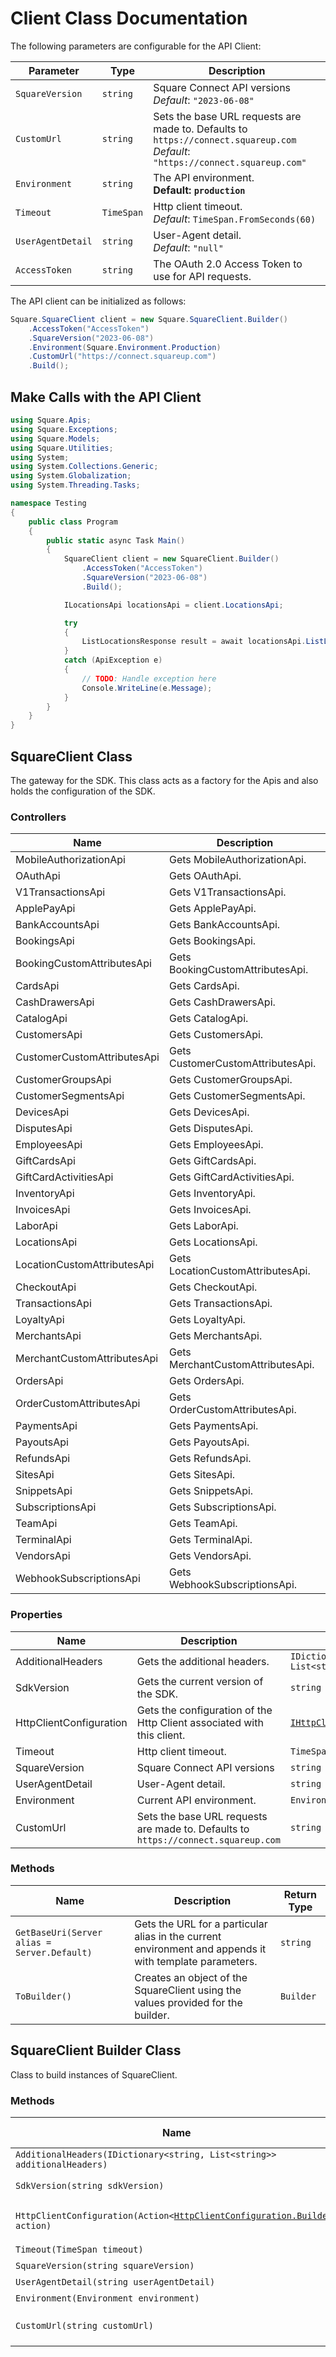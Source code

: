 
# Client Class Documentation

The following parameters are configurable for the API Client:

| Parameter | Type | Description |
|  --- | --- | --- |
| `SquareVersion` | `string` | Square Connect API versions<br>*Default*: `"2023-06-08"` |
| `CustomUrl` | `string` | Sets the base URL requests are made to. Defaults to `https://connect.squareup.com`<br>*Default*: `"https://connect.squareup.com"` |
| `Environment` | `string` | The API environment. <br> **Default: `production`** |
| `Timeout` | `TimeSpan` | Http client timeout.<br>*Default*: `TimeSpan.FromSeconds(60)` |
| `UserAgentDetail` | `string` | User-Agent detail.<br>*Default*: `"null"` |
| `AccessToken` | `string` | The OAuth 2.0 Access Token to use for API requests. |

The API client can be initialized as follows:

```csharp
Square.SquareClient client = new Square.SquareClient.Builder()
    .AccessToken("AccessToken")
    .SquareVersion("2023-06-08")
    .Environment(Square.Environment.Production)
    .CustomUrl("https://connect.squareup.com")
    .Build();
```

## Make Calls with the API Client

```csharp
using Square.Apis;
using Square.Exceptions;
using Square.Models;
using Square.Utilities;
using System;
using System.Collections.Generic;
using System.Globalization;
using System.Threading.Tasks;

namespace Testing
{
    public class Program
    {
        public static async Task Main()
        {
            SquareClient client = new SquareClient.Builder()
                .AccessToken("AccessToken")
                .SquareVersion("2023-06-08")
                .Build();

            ILocationsApi locationsApi = client.LocationsApi;

            try
            {
                ListLocationsResponse result = await locationsApi.ListLocationsAsync();
            }
            catch (ApiException e)
            {
                // TODO: Handle exception here
                Console.WriteLine(e.Message);
            }
        }
    }
}
```

## SquareClient Class

The gateway for the SDK. This class acts as a factory for the Apis and also holds the configuration of the SDK.

### Controllers

| Name | Description |
|  --- | --- |
| MobileAuthorizationApi | Gets MobileAuthorizationApi. |
| OAuthApi | Gets OAuthApi. |
| V1TransactionsApi | Gets V1TransactionsApi. |
| ApplePayApi | Gets ApplePayApi. |
| BankAccountsApi | Gets BankAccountsApi. |
| BookingsApi | Gets BookingsApi. |
| BookingCustomAttributesApi | Gets BookingCustomAttributesApi. |
| CardsApi | Gets CardsApi. |
| CashDrawersApi | Gets CashDrawersApi. |
| CatalogApi | Gets CatalogApi. |
| CustomersApi | Gets CustomersApi. |
| CustomerCustomAttributesApi | Gets CustomerCustomAttributesApi. |
| CustomerGroupsApi | Gets CustomerGroupsApi. |
| CustomerSegmentsApi | Gets CustomerSegmentsApi. |
| DevicesApi | Gets DevicesApi. |
| DisputesApi | Gets DisputesApi. |
| EmployeesApi | Gets EmployeesApi. |
| GiftCardsApi | Gets GiftCardsApi. |
| GiftCardActivitiesApi | Gets GiftCardActivitiesApi. |
| InventoryApi | Gets InventoryApi. |
| InvoicesApi | Gets InvoicesApi. |
| LaborApi | Gets LaborApi. |
| LocationsApi | Gets LocationsApi. |
| LocationCustomAttributesApi | Gets LocationCustomAttributesApi. |
| CheckoutApi | Gets CheckoutApi. |
| TransactionsApi | Gets TransactionsApi. |
| LoyaltyApi | Gets LoyaltyApi. |
| MerchantsApi | Gets MerchantsApi. |
| MerchantCustomAttributesApi | Gets MerchantCustomAttributesApi. |
| OrdersApi | Gets OrdersApi. |
| OrderCustomAttributesApi | Gets OrderCustomAttributesApi. |
| PaymentsApi | Gets PaymentsApi. |
| PayoutsApi | Gets PayoutsApi. |
| RefundsApi | Gets RefundsApi. |
| SitesApi | Gets SitesApi. |
| SnippetsApi | Gets SnippetsApi. |
| SubscriptionsApi | Gets SubscriptionsApi. |
| TeamApi | Gets TeamApi. |
| TerminalApi | Gets TerminalApi. |
| VendorsApi | Gets VendorsApi. |
| WebhookSubscriptionsApi | Gets WebhookSubscriptionsApi. |

### Properties

| Name | Description | Type |
|  --- | --- | --- |
| AdditionalHeaders | Gets the additional headers. | `IDictionary<string, List<string>>` |
| SdkVersion | Gets the current version of the SDK. | `string` |
| HttpClientConfiguration | Gets the configuration of the Http Client associated with this client. | [`IHttpClientConfiguration`](http-client-configuration.md) |
| Timeout | Http client timeout. | `TimeSpan` |
| SquareVersion | Square Connect API versions | `string` |
| UserAgentDetail | User-Agent detail. | `string` |
| Environment | Current API environment. | `Environment` |
| CustomUrl | Sets the base URL requests are made to. Defaults to `https://connect.squareup.com` | `string` |

### Methods

| Name | Description | Return Type |
|  --- | --- | --- |
| `GetBaseUri(Server alias = Server.Default)` | Gets the URL for a particular alias in the current environment and appends it with template parameters. | `string` |
| `ToBuilder()` | Creates an object of the SquareClient using the values provided for the builder. | `Builder` |

## SquareClient Builder Class

Class to build instances of SquareClient.

### Methods

| Name | Description | Return Type |
|  --- | --- | --- |
| `AdditionalHeaders(IDictionary<string, List<string>> additionalHeaders)` | Gets the additional headers. | `Builder` |
| `SdkVersion(string sdkVersion)` | Gets the current version of the SDK. | `Builder` |
| `HttpClientConfiguration(Action<`[`HttpClientConfiguration.Builder`](http-client-configuration-builder.md)`> action)` | Gets the configuration of the Http Client associated with this client. | `Builder` |
| `Timeout(TimeSpan timeout)` | Http client timeout. | `Builder` |
| `SquareVersion(string squareVersion)` | Square Connect API versions | `Builder` |
| `UserAgentDetail(string userAgentDetail)` | User-Agent detail. | `Builder` |
| `Environment(Environment environment)` | Current API environment. | `Builder` |
| `CustomUrl(string customUrl)` | Sets the base URL requests are made to. Defaults to `https://connect.squareup.com` | `Builder` |

